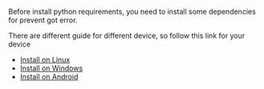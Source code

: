 Before install python requirements, you need to install some dependencies for prevent got error.

There are different guide for different device, so follow this link for your device

- [Install on Linux](https://github.com/AyraHikari/Nana-TgBot/wiki/Install-on-Linux)
- [Install on Windows](https://github.com/AyraHikari/Nana-TgBot/wiki/Install-on-Windows)
- [Install on Android](https://github.com/AyraHikari/Nana-TgBot/wiki/Install-on-Android)

